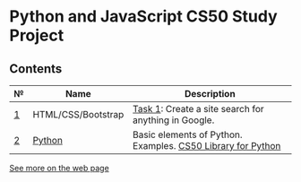 # Python and JavaScript CS50 Study Project

## Contents

|№ | Name | Description|
|---|--------|------------------------| 
| [1](https://youtu.be/zFZrkCIc2Oc) | HTML/CSS/Bootstrap  | [Task 1](https://vit-um.github.io/search/index.html): Create a site search for anything in Google. |
| [2](https://youtu.be/EOLPQdVj5Ac) | [Python](python/README.md) | Basic elements of Python. Examples. [CS50 Library for Python](https://github.com/cs50/python-cs50) |

[See more on the web page](https://vit-um.github.io/index.html)
